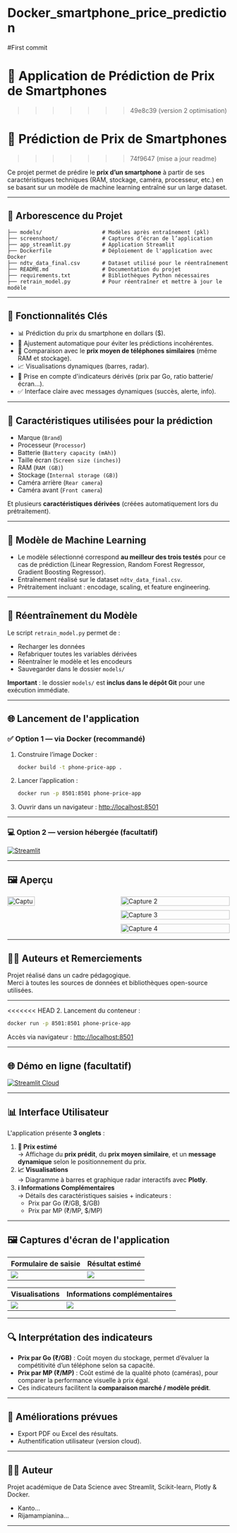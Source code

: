 # Docker_smartphone_price_prediction

#First commit

# 📱 Application de Prédiction de Prix de Smartphones

> > > > > > > 49e8c39 (version 2 optimisation)

# 📱 Prédiction de Prix de Smartphones

> > > > > > > 74f9647 (mise a jour readme)

Ce projet permet de prédire le **prix d’un smartphone** à partir de ses caractéristiques techniques (RAM, stockage, caméra, processeur, etc.) en se basant sur un modèle de machine learning entraîné sur un large dataset.

---

## 📂 Arborescence du Projet

```
├── models/                   # Modèles après entraînement (pkl)
├── screenshoot/              # Captures d’écran de l’application
├── app_streamlit.py          # Application Streamlit
├── Dockerfile                # Déploiement de l'application avec Docker
├── ndtv_data_final.csv       # Dataset utilisé pour le réentraînement
├── README.md                 # Documentation du projet
├── requirements.txt          # Bibliothèques Python nécessaires
├── retrain_model.py          # Pour réentraîner et mettre à jour le modèle
```

---

## 🚀 Fonctionnalités Clés

- 📊 Prédiction du prix du smartphone en dollars ($).
- 🔧 Ajustement automatique pour éviter les prédictions incohérentes.
- 🎯 Comparaison avec le **prix moyen de téléphones similaires** (même RAM et stockage).
- 📈 Visualisations dynamiques (barres, radar).
- 🧠 Prise en compte d'indicateurs dérivés (prix par Go, ratio batterie/écran...).
- ✅ Interface claire avec messages dynamiques (succès, alerte, info).

---

## 🧪 Caractéristiques utilisées pour la prédiction

- Marque (`Brand`)
- Processeur (`Processor`)
- Batterie (`Battery capacity (mAh)`)
- Taille écran (`Screen size (inches)`)
- RAM (`RAM (GB)`)
- Stockage (`Internal storage (GB)`)
- Caméra arrière (`Rear camera`)
- Caméra avant (`Front camera`)

Et plusieurs **caractéristiques dérivées** (créées automatiquement lors du prétraitement).

---

## 🧠 Modèle de Machine Learning

- Le modèle sélectionné correspond **au meilleur des trois testés** pour ce cas de prédiction (Linear Regression, Random Forest Regressor, Gradient Boosting Regressor).
- Entraînement réalisé sur le dataset `ndtv_data_final.csv`.
- Prétraitement incluant : encodage, scaling, et feature engineering.

---

## 🔁 Réentraînement du Modèle

Le script `retrain_model.py` permet de :

- Recharger les données
- Refabriquer toutes les variables dérivées
- Réentraîner le modèle et les encodeurs
- Sauvegarder dans le dossier `models/`

**Important** : le dossier `models/` est **inclus dans le dépôt Git** pour une exécution immédiate.

---

## 🌐 Lancement de l'application

### ✅ Option 1 — via Docker (recommandé)

1. Construire l’image Docker :

   ```bash
   docker build -t phone-price-app .
   ```

2. Lancer l’application :

   ```bash
   docker run -p 8501:8501 phone-price-app
   ```

3. Ouvrir dans un navigateur :
   [http://localhost:8501](http://localhost:8501)

---

### 💻 Option 2 — version hébergée (facultatif)

[![Streamlit](https://static.streamlit.io/badges/streamlit_badge_black_white.svg)](https://smartphone-prediction.streamlit.app)

---

## 🖼️ Aperçu

<div style="display: flex;">
  <div style="flex: 1; padding-right: 10px;">
    <img src="screenshoot/SC1.png" alt="Capture principale" style="width: 50%; height: auto;">
  </div>
  <div style="flex: 1; display: flex; flex-direction: column; gap: 10px;">
    <img src="screenshoot/SC2.png" alt="Capture 2" style="width: 100%; height: auto;">
    <img src="screenshoot/SC3.png" alt="Capture 3" style="width: 100%; height: auto;">
    <img src="screenshoot/SC4.png" alt="Capture 4" style="width: 100%; height: auto;">
  </div>
</div>

---

## 🙋‍♂️ Auteurs et Remerciements

Projet réalisé dans un cadre pédagogique.  
Merci à toutes les sources de données et bibliothèques open-source utilisées.

---

<<<<<<< HEAD 2. Lancement du conteneur :

```bash
docker run -p 8501:8501 phone-price-app
```

Accès via navigateur : [http://localhost:8501](http://localhost:8501)

---

## 🌐 Démo en ligne (facultatif)

[![Streamlit Cloud](https://static.streamlit.io/badges/streamlit_badge_black_white.svg)](https://your-deployment-url.streamlit.app)

---

## 📊 Interface Utilisateur

L'application présente **3 onglets** :

1. **📱 Prix estimé**  
   → Affichage du **prix prédit**, du **prix moyen similaire**, et un **message dynamique** selon le positionnement du prix.
2. **📈 Visualisations**  
   → Diagramme à barres et graphique radar interactifs avec **Plotly**.
3. **ℹ️ Informations Complémentaires**  
   → Détails des caractéristiques saisies + indicateurs :
   - Prix par Go (₹/GB, $/GB)
   - Prix par MP (₹/MP, $/MP)

---

## 🖼️ Captures d'écran de l'application

| Formulaire de saisie     | Résultat estimé          |
| ------------------------ | ------------------------ |
| ![](screenshoot/SC1.png) | ![](screenshoot/SC2.png) |

| Visualisations           | Informations complémentaires |
| ------------------------ | ---------------------------- |
| ![](screenshoot/SC3.png) | ![](screenshoot/SC4.png)     |

---

## 🔍 Interprétation des indicateurs

- **Prix par Go (₹/GB)** : Coût moyen du stockage, permet d’évaluer la compétitivité d’un téléphone selon sa capacité.
- **Prix par MP (₹/MP)** : Coût estimé de la qualité photo (caméras), pour comparer la performance visuelle à prix égal.
- Ces indicateurs facilitent la **comparaison marché / modèle prédit**.

---

## 📌 Améliorations prévues

- Export PDF ou Excel des résultats.
- Authentification utilisateur (version cloud).

---

## 👨‍💻 Auteur

Projet académique de Data Science avec Streamlit, Scikit-learn, Plotly & Docker.

- Kanto...
- Rijamampianina...

---
